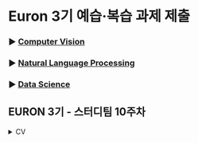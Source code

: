 # Euron 3기 예습·복습 과제 제출

### ▶ [Computer Vision](https://github.com/Ewha-Euron/2022-2-Euron-CV)
### ▶ [Natural Language Processing](https://github.com/Ewha-Euron/2022-2-Euron-NLP)
### ▶ [Data Science](https://github.com/Ewha-Euron/2022-2-Euron-DS)

## EURON 3기 - 스터디팀 10주차 
<details> 
<summary>CV</summary> 
<div markdown="1"> 
<br /> 
| 주차 | 내용 | 발표자 | 발표자료 | 
| ---- | ---------------- | ------------------------------------ | -------- | 
| 10 | 논문스터디 | 고주은, 신지연 | [��]() | 
<br /> 
## **Assignment** 
### **�� 10주차 예습과제 (~10/31)**
 Batch Normalization 링크: https://arxiv.org/pdf/1502.03167.pdf
 YOLO 응용 모델 링크: https://www.riss.kr/search/detail/DetailView.do?p_mat_type=1a0202e37d52c72d&control_no=85318a744d574f887ecd42904f0c5d65&keyword=YOLO
 주어진 논문을 읽고, 요약 및 정리한 내용을 깃허브에 업로드 
 (선택) 질문 사항이나 공유하고 싶은 내용 `Ewha-Euron/2022-1-Euron-CV` issue에 추가 
**예습과제 제출 방법** 
> 해당 파일을 master branch에 업로드하신 후 해당 master branch에서 pull request 를 진행해주세요.
